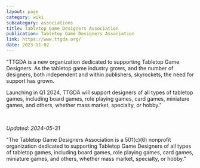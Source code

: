 ```yaml
---
layout: page
category: wiki
subcategory: associations
title: Tabletop Game Designers Association
publication: Tabletop Game Designers Association
link: https://www.ttgda.org/
date: 2023-11-02
---
```


"TTGDA is a new organization dedicated to supporting Tabletop Game Designers. As the tabletop game industry grows, and the number of designers, both independent and within publishers, skyrockets, the need for support has grown.

Launching in Q1 2024, TTGDA will support designers of all types of tabletop games, including board games, role playing games, card games, miniature games, and others, whether mass market, specialty, or hobby."

<br>

*Updated: 2024-05-31*

"The Tabletop Game Designers Association is a 501(c)(6) nonprofit organization dedicated to supporting Tabletop Game Designers of all types of tabletop games, including board games, role playing games, card games, miniature games, and others, whether mass market, specialty, or hobby."

